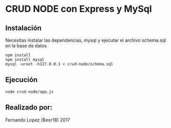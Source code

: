 # CRUD NODE con Express y MySql


## Instalación
Necesitas instalar las dependencias, mysql y ejecutar el archivo schema.sql en la base de datos
```
npm install
npm install mysql
mysql -uroot -h127.0.0.1 < crud-node/schema.sql
```

## Ejecución
```
node crud-node/app.js
```

## Realizado por:
Fernando Lopez (Beor18) 2017
